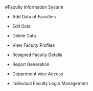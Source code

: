#Faculty Information System

- Add Data of Faculties
- Edit Data
- Delete Data

- View Faculty Profiles
- Resigned Faculty Details
- Report Generation
- Department wise Access
- Individual Faculty Login Management
